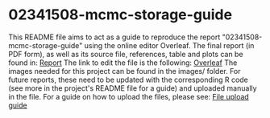 # 02341508-mcmc-storage-guide

This README file aims to act as a guide to reproduce the report "02341508-mcmc-storage-guide" using
the online editor Overleaf. The final report (in PDF form), as well as its source file, references, table and plots can be found in:
[Report](./reports/02341508-mcmc-storage-guide)
The link to edit the file is the following:
[Overleaf](https://www.overleaf.com/4464449569jgdkgnpnwsxm)
The images needed for this project can be found in the images/ folder. For future reports, these need to be updated with the corresponding R code (see more in the project's README file for a guide) and uploaded
manually in the file. For a guide on how to upload the files, please see:
[File upload guide](https://www.overleaf.com/learn/how-to/Including_images_on_Overleaf)